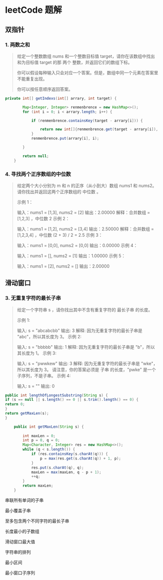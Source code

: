 # leetCode 题解

## 双指针

### 1. 两数之和

> 给定一个整数数组 nums 和一个整数目标值 target，请你在该数组中找出 和为目标值 target  的那 两个 整数，并返回它们的数组下标。
>
> 你可以假设每种输入只会对应一个答案。但是，数组中同一个元素在答案里不能重复出现。
>
> 你可以按任意顺序返回答案。

```java
private int[] getIndexs(int[] arrary, int target) {

        Map<Integer, Integer> renmenbrence = new HashMap<>();
        for (int i = 0; i < arrary.length; i++) {

            if (renmenbrence.containsKey(target - arrary[i])) {

                return new int[]{renmenbrence.get(target - arrary[i]), i};
            }
            renmenbrence.put(arrary[i], i);

        }

        return null;
    }
```



### 4. 寻找两个正序数组的中位数

> 给定两个大小分别为 m 和 n 的正序（从小到大）数组 nums1 和 nums2。请你找出并返回这两个正序数组的 中位数 。
>
>
>
> 示例 1：
>
> 输入：nums1 = [1,3], nums2 = [2]
> 输出：2.00000
> 解释：合并数组 = [1,2,3] ，中位数 2
> 示例 2：
>
> 输入：nums1 = [1,2], nums2 = [3,4]
> 输出：2.50000
> 解释：合并数组 = [1,2,3,4] ，中位数 (2 + 3) / 2 = 2.5
> 示例 3：
>
> 输入：nums1 = [0,0], nums2 = [0,0]
> 输出：0.00000
> 示例 4：
>
> 输入：nums1 = [], nums2 = [1]
> 输出：1.00000
> 示例 5：
>
> 输入：nums1 = [2], nums2 = []
> 输出：2.00000



## 滑动窗口

### 3. 无重复字符的最长子串

> 给定一个字符串 s ，请你找出其中不含有重复字符的 最长子串 的长度。
>
>
> 示例 1:
>
> 输入: s = "abcabcbb"
> 输出: 3 
> 解释: 因为无重复字符的最长子串是 "abc"，所以其长度为 3。
> 示例 2:
>
> 输入: s = "bbbbb"
> 输出: 1
> 解释: 因为无重复字符的最长子串是 "b"，所以其长度为 1。
> 示例 3:
>
> 输入: s = "pwwkew"
> 输出: 3
> 解释: 因为无重复字符的最长子串是 "wke"，所以其长度为 3。
>   请注意，你的答案必须是 子串 的长度，"pwke" 是一个子序列，不是子串。
> 示例 4:
>
> 输入: s = ""
> 输出: 0

``` java
public int lengthOfLongestSubstring(String s) {
if (s == null || s.length() == 0 || s.trim().length() == 0) {
return 0;
}
return getMaxLen(s);
}

    public int getMaxLen(String s) {
    
        int maxLen = 0;
        int p = 0, q = 0;
        Map<Character, Integer> res = new HashMap<>();
        while (q < s.length()) {
            if (res.containsKey(s.charAt(q))) {
                p = max(res.get(s.charAt(q)) + 1, p);
            }
            res.put(s.charAt(q), q);
            maxLen = max(maxLen, q - p + 1);
            ++q;
        }
        return maxLen;
    }

```



串联所有单词的子串

最小覆盖子串

至多包含两个不同字符的最长子串

长度最小的子数组

滑动窗口最大值

字符串的排列

最小区间

最小窗口子序列


